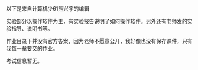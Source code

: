 以下是来自计算机少61熊兴宇的编辑

实验部分以操作软件为主，有实验报告说明了如何操作软件。另外还有老师发的实验指导、说明书等。

作业目录下并没有官方答案，因为老师不愿意公开，我好像也没有保存课件，只有我每一章要交的作业。

考试信息暂无。